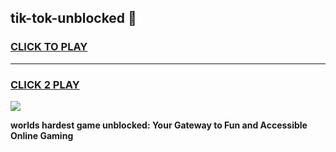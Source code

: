 
## tik-tok-unblocked 👋
<h3>
<a href="https://premium.freeplayer.one?title=tik-tok-unblocked&ref=14F">CLICK TO PLAY</a></h3>
<hr>

<h3>
<a href="https://premium.freeplayer.one?title=tik-tok-unblocked&ref=14F">CLICK 2 PLAY</a>
  
</h3>

<a href="https://premium.freeplayer.one?title=tik-tok-unblocked&ref=12F/"><img src="https://clearcache.store/games.png"></a>


**worlds hardest game unblocked: Your Gateway to Fun and Accessible Online Gaming**
